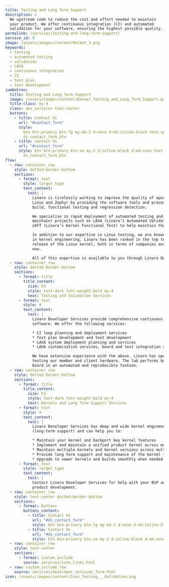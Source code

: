 ```yaml
---
title: Testing and Long Term Support
description: >
  We upstream code to reduce the cost and effort needed to maintain
  your product. We offer continuous integration (CI) and automated
  validation for your software, ensuring the highest possible quality.
permalink: /services/testing-and-long-term-support/
service_id: 9
image: /assets/images/content/Rocket_3.png
keywords:
  - testing
  - automated testing
  - validation
  - LAVA
  - continuous integration
  - CI
  - test plan
  - test development
jumbotron:
  title: Testing and Long Term Support
  image: /assets/images/content/Banner_Testing_and_Long_Term_Support.png
  title-class: my-4
  class: dev_services text-center
  buttons:
    - title: Contact Us
      url: "#contact_form"
      style:
        btn btn-primary btn-lg my-md-3 d-none d-md-inline-block text-uppercase
        ds_contact_form_btn
    - title: Contact Us
      url: "#contact_form"
      style: btn btn-primary btn-sm my-2 d-inline-block d-md-none text-uppercase
        ds_contact_form_btn
flow:
  - row: container_row
    style: dotted-border-bottom
    sections:
      - format: text
        style: larger_type
        text_content:
          text: |
            Linaro is tirelessly working to improve the quality of operating system kernels such as
            Linux and Zephyr by providing the software tools and processes to allow continuous
            build, functional testing and regression detection.

            We specialise in rapid deployment of automated testing and have created (and
            maintain) projects such as LAVA (Linaro’s Automated Validation Architecture) and
            LKFT (Linaro’s Kernel Functional Test) to help maintain the quality of the kernel.

            In addition to our expertise in Linux testing, we are known for our strong track record
            in kernel engineering. Linaro has been ranked in the top ten contributors to each
            release of the Linux kernel, both in terms of companies and employees for many years
            now.

            All of this expertise is available to you through Linaro Developer Services.
  - row: container_row
    style: dotted-border-bottom
    sections:
      - format: title
        title_content:
          size: h3
          style: text-dark font-weight-bold my-4
          text: Testing and Validation Services
      - format: text
        style: #
        text_content:
          text: |
            Linaro Developer Services provide comprehensive continuous integration (CI) testing for client’s development and product
            software. We offer the following services:

            * CI loop planning and deployment services
            * Test plan development and test development
            * LAVA system deployment planning and services
            * LAVA customization services, board and test integration services

            We have extensive experience with the above. Linaro has operated a large board test farm in Cambridge, for over ten years
            testing our member and client hardware. The lab performs bootloader and kernel testing, testing of images for products and
            board in an automated and reproducible fashion.
  - row: container_row
    style: dotted-border-bottom
    sections:
      - format: title
        title_content:
          size: h3
          style: text-dark font-weight-bold my-4
          text: Kernels and Long Term Support Services
      - format: text
        style: #
        text_content:
          text: |
            Linaro Developer Services has deep and wide kernel engineering and maintenance expertise. We are experts in Linux kernel lts
            (long-term support) and can help you to:

            * Maintain your kernel and backport key kernel features
            * Implement and maintain a unified product kernel across multiple product platforms
            * Maintain multiple kernels and kernel versions across multiple product platforms
            * Provide long term support and maintenance of the kernel for your product platforms
            * Upgrade to newer kernels and builds smoothly when needed
      - format: text
        style: larger_type
        text_content:
          text: |
            Contact Linaro Developer Services for help with your BSP and/or 96Boards
            product development.
  - row: container_row
    style: text-center dotted-border-bottom
    sections:
      - format: buttons
        buttons_content:
          - title: Contact Us
            url: "#ds_contact_form"
            style: btn btn-primary btn-lg my-md-3 d-none d-md-inline-block ds_contact_form_btn
          - title: Contact Us
            url: "#ds_contact_form"
            style: btn btn-primary btn-sm my-2 d-inline-block d-md-none ds_contact_form_btn
  - row: container_row
    style: text-center
    sections:
      - format: custom_include
        source: services/icon_links.html
  - row: custom_include_row
    source: services/developer_services_form.html
icon: /assets/images/content/Icon_Testing___Validation.svg
---
```

